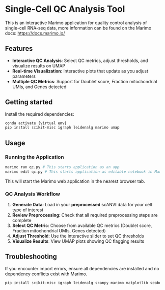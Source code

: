 # Single-Cell QC Analysis Tool

This is an interactive Marimo application for quality control analysis of single-cell RNA-seq data, more information can be found on the Marimo docs: https://docs.marimo.io/

## Features

- **Interactive QC Analysis**: Select QC metrics, adjust thresholds, and visualize results on UMAP
- **Real-time Visualization**: Interactive plots that update as you adjust parameters
- **Multiple QC Metrics**: Support for Doublet score, Fraction mitochondrial UMIs, and Genes detected

## Getting started

Install the required dependencies:

```bash
conda activate {virtual env}
pip install scikit-misc igraph leidenalg marimo umap
```

## Usage

### Running the Application

```bash
marimo run qc.py # This starts application as an app
marimo edit qc.py # This starts application as editable notebook in Marimo UI
```

This will start the Marimo web application in the nearest browser tab. 

### QC Analysis Workflow

1. **Generate Data**: Load in your **preprocessed** scANVI data for your cell type of interest 
2. **Review Preprocessing**: Check that all required preprocessing steps are complete
3. **Select QC Metric**: Choose from available QC metrics (Doublet score, Fraction mitochondrial UMIs, Genes detected)
4. **Adjust Threshold**: Use the interactive slider to set QC thresholds
5. **Visualize Results**: View UMAP plots showing QC flagging results

## Troubleshooting

If you encounter import errors, ensure all dependencies are installed and no dependency conflicts exist with Marimo. 

```bash
pip install scikit-misc igraph leidenalg scanpy marimo matplotlib seaborn pandas numpy
```
